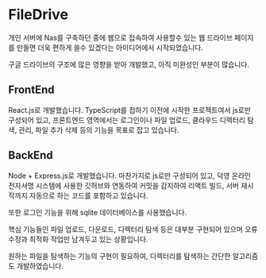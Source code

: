 # FileDrive
개인 서버에 Nas를 구축하던 중에 웹으로 접속하여 사용할수 있는 웹 드라이브 페이지를 만들면 더욱 편하게 쓸수 있겠다는 아이디어에서 시작되었습니다.

구글 드라이브의 구조에 많은 영향을 받아 개발했고, 아직 미완성인 부분이 많습니다.

## FrontEnd
React.js로 개발했습니다.
TypeScript를 접하기 이전에 시작한 프로젝트여서 js로만 구성되어 있고, 프론트엔드 영역에서는 로그인이나 파일 업로드, 클라우드 디렉터리 탐색, 관리, 파일 추가 삭제 등의 기능을 목표로 잡고 있습니다.

## BackEnd
Node + Express.js로 개발했습니다.
마찬가지로 js로만 구성되어 있고, 덕영 온라인 전자서명 시스템에 사용한 깃허브와 연동하여 커밋을 감지하여 리액트 빌드, 서버 재시작까지 자동으로 하는 코드를 포함하고 있습니다.

또한 로그인 기능을 위해 sqlite 데이터베이스를 사용했습니다.

핵심 기능들인 파일 업로드, 다운로드, 디렉터리 탐색 등은 대부분 구현되어 있으며 오류 수정과 최적화 작업만 남겨두고 있는 상황입니다.

원하는 파일을 탐색하는 기능의 구현이 필요하여, 디렉터리를 탐색하는 간단한 알고리즘도 개발하였습니다.
